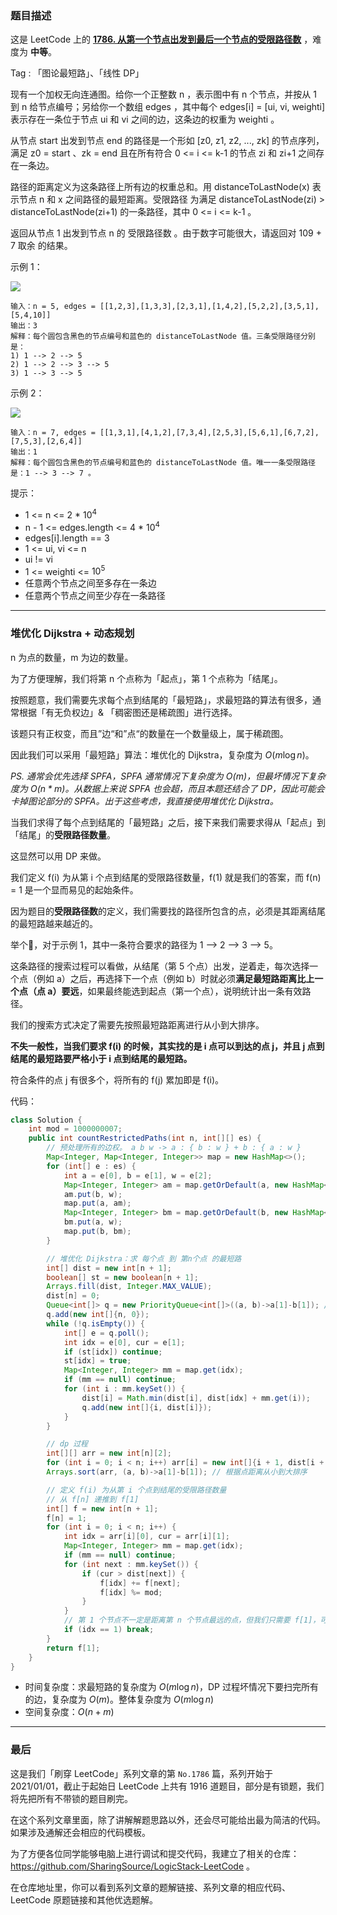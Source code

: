 ### 题目描述

这是 LeetCode 上的 **[1786. 从第一个节点出发到最后一个节点的受限路径数](https://leetcode-cn.com/problems/number-of-restricted-paths-from-first-to-last-node/solution/xiang-jie-dui-you-hua-dijkstra-dong-tai-i6j0d/)** ，难度为 **中等**。

Tag : 「图论最短路」、「线性 DP」




现有一个加权无向连通图。给你一个正整数 n ，表示图中有 n 个节点，并按从 1 到 n 给节点编号；另给你一个数组 edges ，其中每个 edges[i] = [ui, vi, weighti] 表示存在一条位于节点 ui 和 vi 之间的边，这条边的权重为 weighti 。

从节点 start 出发到节点 end 的路径是一个形如 [z0, z1, z2, ..., zk] 的节点序列，满足 z0 = start 、zk = end 且在所有符合 0 <= i <= k-1 的节点 zi 和 zi+1 之间存在一条边。

路径的距离定义为这条路径上所有边的权重总和。用 distanceToLastNode(x) 表示节点 n 和 x 之间路径的最短距离。受限路径 为满足 distanceToLastNode(zi) > distanceToLastNode(zi+1) 的一条路径，其中 0 <= i <= k-1 。

返回从节点 1 出发到节点 n 的 受限路径数 。由于数字可能很大，请返回对 109 + 7 取余 的结果。

示例 1：

![](https://assets.leetcode-cn.com/aliyun-lc-upload/uploads/2021/03/07/restricted_paths_ex1.png)

```
输入：n = 5, edges = [[1,2,3],[1,3,3],[2,3,1],[1,4,2],[5,2,2],[3,5,1],[5,4,10]]
输出：3
解释：每个圆包含黑色的节点编号和蓝色的 distanceToLastNode 值。三条受限路径分别是：
1) 1 --> 2 --> 5
2) 1 --> 2 --> 3 --> 5
3) 1 --> 3 --> 5
```
示例 2：

![](https://assets.leetcode-cn.com/aliyun-lc-upload/uploads/2021/03/07/restricted_paths_ex22.png)

```
输入：n = 7, edges = [[1,3,1],[4,1,2],[7,3,4],[2,5,3],[5,6,1],[6,7,2],[7,5,3],[2,6,4]]
输出：1
解释：每个圆包含黑色的节点编号和蓝色的 distanceToLastNode 值。唯一一条受限路径是：1 --> 3 --> 7 。
```

提示：
* 1 <= n <= 2 * $10^4$
* n - 1 <= edges.length <= 4 * $10^4$
* edges[i].length == 3
* 1 <= ui, vi <= n
* ui != vi
* 1 <= weighti <= $10^5$
* 任意两个节点之间至多存在一条边
* 任意两个节点之间至少存在一条路径

---

### 堆优化 Dijkstra + 动态规划

n 为点的数量，m 为边的数量。

为了方便理解，我们将第 n 个点称为「起点」，第 1 个点称为「结尾」。

按照题意，我们需要先求每个点到结尾的「最短路」，求最短路的算法有很多，通常根据「有无负权边」& 「稠密图还是稀疏图」进行选择。

该题只有正权变，而且”边“和”点“的数量在一个数量级上，属于稀疏图。

因此我们可以采用「最短路」算法：堆优化的 Dijkstra，复杂度为 $O(m\log{n})$。

*PS. 通常会优先选择 SPFA，SPFA 通常情况下复杂度为 $O(m)$，但最坏情况下复杂度为 $O(n*m)$。从数据上来说 SPFA 也会超，而且本题还结合了 DP，因此可能会卡掉图论部分的 SPFA。出于这些考虑，我直接使用堆优化 Dijkstra。*

当我们求得了每个点到结尾的「最短路」之后，接下来我们需要求得从「起点」到「结尾」的**受限路径数量**。

这显然可以用 DP 来做。

我们定义 f(i) 为从第 i 个点到结尾的受限路径数量，f(1) 就是我们的答案，而 f(n) = 1 是一个显而易见的起始条件。

因为题目的**受限路径数**的定义，我们需要找的路径所包含的点，必须是其距离结尾的最短路越来越近的。

举个🌰，对于示例 1，其中一条符合要求的路径为 1 --> 2 --> 3 --> 5。

这条路径的搜索过程可以看做，从结尾（第 5 个点）出发，逆着走，每次选择一个点（例如 a）之后，再选择下一个点（例如 b）时就必须**满足最短路距离比上一个点（点 a）要远**，如果最终能选到起点（第一个点），说明统计出一条有效路径。

我们的搜索方式决定了需要先按照最短路距离进行从小到大排序。

**不失一般性，当我们要求 f(i) 的时候，其实找的是 i 点可以到达的点 j，并且 j 点到结尾的最短路要严格小于 i 点到结尾的最短路。**

符合条件的点 j 有很多个，将所有的 f(j) 累加即是 f(i)。

代码：
```java
class Solution {
    int mod = 1000000007;
    public int countRestrictedPaths(int n, int[][] es) {
        // 预处理所有的边权。 a b w -> a : { b : w } + b : { a : w }
        Map<Integer, Map<Integer, Integer>> map = new HashMap<>(); 
        for (int[] e : es) {
            int a = e[0], b = e[1], w = e[2];
            Map<Integer, Integer> am = map.getOrDefault(a, new HashMap<Integer, Integer>());
            am.put(b, w);
            map.put(a, am);
            Map<Integer, Integer> bm = map.getOrDefault(b, new HashMap<Integer, Integer>());
            bm.put(a, w);
            map.put(b, bm);
        }

        // 堆优化 Dijkstra：求 每个点 到 第n个点 的最短路
        int[] dist = new int[n + 1];
        boolean[] st = new boolean[n + 1];
        Arrays.fill(dist, Integer.MAX_VALUE);
        dist[n] = 0;
        Queue<int[]> q = new PriorityQueue<int[]>((a, b)->a[1]-b[1]); // 点编号，点距离。根据点距离从小到大
        q.add(new int[]{n, 0});
        while (!q.isEmpty()) {
            int[] e = q.poll();
            int idx = e[0], cur = e[1];
            if (st[idx]) continue;
            st[idx] = true;
            Map<Integer, Integer> mm = map.get(idx);
            if (mm == null) continue;
            for (int i : mm.keySet()) {
                dist[i] = Math.min(dist[i], dist[idx] + mm.get(i));
                q.add(new int[]{i, dist[i]});
            }
        }

        // dp 过程
        int[][] arr = new int[n][2];
        for (int i = 0; i < n; i++) arr[i] = new int[]{i + 1, dist[i + 1]}; // 点编号，点距离
        Arrays.sort(arr, (a, b)->a[1]-b[1]); // 根据点距离从小到大排序

        // 定义 f(i) 为从第 i 个点到结尾的受限路径数量
        // 从 f[n] 递推到 f[1]
        int[] f = new int[n + 1]; 
        f[n] = 1;
        for (int i = 0; i < n; i++) {
            int idx = arr[i][0], cur = arr[i][1];
            Map<Integer, Integer> mm = map.get(idx);
            if (mm == null) continue;
            for (int next : mm.keySet()) {
                if (cur > dist[next]) {
                    f[idx] += f[next];
                    f[idx] %= mod;
                }
            }
            // 第 1 个节点不一定是距离第 n 个节点最远的点，但我们只需要 f[1]，可以直接跳出循环
            if (idx == 1) break;
        }
        return f[1];
    }
}
```
* 时间复杂度：求最短路的复杂度为 $O(m\log{n})$，DP 过程坏情况下要扫完所有的边，复杂度为 $O(m)$。整体复杂度为 $O(m\log{n})$
* 空间复杂度：$O(n + m)$

---

### 最后

这是我们「刷穿 LeetCode」系列文章的第 `No.1786` 篇，系列开始于 2021/01/01，截止于起始日 LeetCode 上共有 1916 道题目，部分是有锁题，我们将先把所有不带锁的题目刷完。

在这个系列文章里面，除了讲解解题思路以外，还会尽可能给出最为简洁的代码。如果涉及通解还会相应的代码模板。

为了方便各位同学能够电脑上进行调试和提交代码，我建立了相关的仓库：https://github.com/SharingSource/LogicStack-LeetCode 。

在仓库地址里，你可以看到系列文章的题解链接、系列文章的相应代码、LeetCode 原题链接和其他优选题解。

